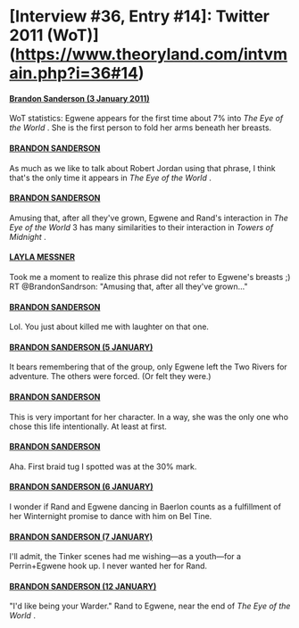 # [Interview #36, Entry #14]: Twitter 2011 (WoT)](https://www.theoryland.com/intvmain.php?i=36#14)

#### [Brandon Sanderson (3 January 2011)](http://twitter.com/BrandonSandrson/status/22071355188973568)

WoT statistics: Egwene appears for the first time about 7% into
*The Eye of the World*
. She is the first person to fold her arms beneath her breasts.

#### [BRANDON SANDERSON](http://twitter.com/BrandonSandrson/status/22071603550486528)

As much as we like to talk about Robert Jordan using that phrase, I think that's the only time it appears in
*The Eye of the World*
.

#### [BRANDON SANDERSON](http://twitter.com/BrandonSandrson/status/22073981079134208)

Amusing that, after all they've grown, Egwene and Rand's interaction in
*The Eye of the World*
3 has many similarities to their interaction in
*Towers of Midnight*
.

#### [LAYLA MESSNER](http://twitter.com/LaylaMessner/status/22096568161148928)

Took me a moment to realize this phrase did not refer to Egwene's breasts ;) RT @BrandonSandrson: "Amusing that, after all they've grown..."

#### [BRANDON SANDERSON](http://twitter.com/BrandonSandrson/status/22129634359386112)

Lol. You just about killed me with laughter on that one.

#### [BRANDON SANDERSON (5 JANUARY)](http://twitter.com/BrandonSandrson/status/22781386054176768)

It bears remembering that of the group, only Egwene left the Two Rivers for adventure. The others were forced. (Or felt they were.)

#### [BRANDON SANDERSON](http://twitter.com/BrandonSandrson/status/22781693744119808)

This is very important for her character. In a way, she was the only one who chose this life intentionally. At least at first.

#### [BRANDON SANDERSON](http://twitter.com/BrandonSandrson/status/22867240311332864)

Aha. First braid tug I spotted was at the 30% mark.

#### [BRANDON SANDERSON (6 JANUARY)](http://twitter.com/BrandonSandrson/status/23107469945344000)

I wonder if Rand and Egwene dancing in Baerlon counts as a fulfillment of her Winternight promise to dance with him on Bel Tine.

#### [BRANDON SANDERSON (7 JANUARY)](http://twitter.com/BrandonSandrson/status/23501160606334976)

I'll admit, the Tinker scenes had me wishing—as a youth—for a Perrin+Egwene hook up. I never wanted her for Rand.

#### [BRANDON SANDERSON (12 JANUARY)](http://twitter.com/BrandonSandrson/status/25292312015806464)

"I'd like being your Warder." Rand to Egwene, near the end of
*The Eye of the World*
.

